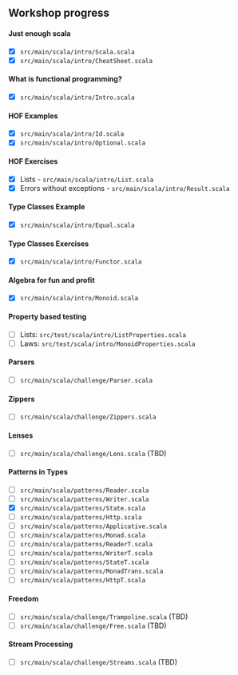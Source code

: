 ## Workshop progress

#### Just enough scala
- [x] `src/main/scala/intro/Scala.scala`
- [x] `src/main/scala/intro/CheatSheet.scala`

#### What is functional programming?
- [x] `src/main/scala/intro/Intro.scala`

#### HOF Examples
- [x] `src/main/scala/intro/Id.scala`
- [x] `src/main/scala/intro/Optional.scala`

#### HOF Exercises
- [x] Lists - `src/main/scala/intro/List.scala`
- [x] Errors without exceptions - `src/main/scala/intro/Result.scala`

#### Type Classes Example
- [x] `src/main/scala/intro/Equal.scala`

#### Type Classes Exercises
- [x] `src/main/scala/intro/Functor.scala`

#### Algebra for fun and profit
- [x] `src/main/scala/intro/Monoid.scala`

#### Property based testing
- [ ] Lists: `src/test/scala/intro/ListProperties.scala`
- [ ] Laws: `src/test/scala/intro/MonoidProperties.scala`

#### Parsers
- [ ] `src/main/scala/challenge/Parser.scala`

#### Zippers
- [ ] `src/main/scala/challenge/Zippers.scala`

#### Lenses
- [ ] `src/main/scala/challenge/Lens.scala` (TBD)

#### Patterns in Types
- [ ] `src/main/scala/patterns/Reader.scala`
- [ ] `src/main/scala/patterns/Writer.scala`
- [x] `src/main/scala/patterns/State.scala`
- [ ] `src/main/scala/patterns/Http.scala`
- [ ] `src/main/scala/patterns/Applicative.scala`
- [ ] `src/main/scala/patterns/Monad.scala`
- [ ] `src/main/scala/patterns/ReaderT.scala`
- [ ] `src/main/scala/patterns/WriterT.scala`
- [ ] `src/main/scala/patterns/StateT.scala`
- [ ] `src/main/scala/patterns/MonadTrans.scala`
- [ ] `src/main/scala/patterns/HttpT.scala`

#### Freedom
- [ ] `src/main/scala/challenge/Trampoline.scala` (TBD)
- [ ] `src/main/scala/challenge/Free.scala` (TBD)

#### Stream Processing
- [ ] `src/main/scala/challenge/Streams.scala` (TBD)
